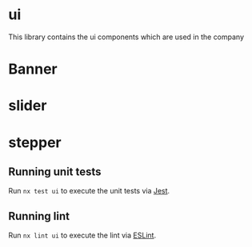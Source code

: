 # ui

This library contains the ui components which are used in the company

# Banner
# slider
# stepper
## Running unit tests

Run `nx test ui` to execute the unit tests via [Jest](https://jestjs.io).

## Running lint

Run `nx lint ui` to execute the lint via [ESLint](https://eslint.org/).
